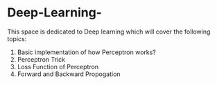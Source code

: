 # Deep-Learning-
This space is dedicated to Deep learning which will cover the following topics:
1. Basic implementation of  how Perceptron works? 
2. Perceptron Trick
3. Loss Function of Perceptron
4. Forward and  Backward Propogation
